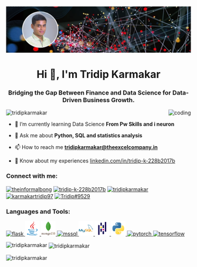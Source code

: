 ![logo](https://github.com/TridipKarmakar/TridipKarmakar/blob/main/Blue%20Modern%20Marketing%20Manager%20LinkedIn%20Banner.png)
<h1 align="center">Hi 👋, I'm Tridip Karmakar</h1>
<h3 align="center">Bridging the Gap Between Finance and Data Science for Data-Driven Business Growth.</h3>

<img align = "right" alt = "coding" with = "100" src = "https://i.pinimg.com/originals/54/e3/7d/54e37d8074ebcde1d96c77d7b2a7f310.gif">
<p align="left"> <img src="https://komarev.com/ghpvc/?username=tridipkarmakar&label=Profile%20views&color=0e75b6&style=flat" alt="tridipkarmakar" /> </p>

- 🌱 I’m currently learning Data Science **From Pw Skills and i neuron**

- 💬 Ask me about **Python, SQL and statistics analysis**

- 📫 How to reach me **tridipkarmakar@theexcelcompany.in**

- 📄 Know about my experiences [linkedin.com/in/tridip-k-228b2017b](linkedin.com/in/tridip-k-228b2017b)

<h3 align="left">Connect with me:</h3>
<p align="left">
<a href="https://twitter.com/theinformalbong" target="blank"><img align="center" src="https://raw.githubusercontent.com/rahuldkjain/github-profile-readme-generator/master/src/images/icons/Social/twitter.svg" alt="theinformalbong" height="30" width="40" /></a>
<a href="https://linkedin.com/in/tridip-k-228b2017b" target="blank"><img align="center" src="https://raw.githubusercontent.com/rahuldkjain/github-profile-readme-generator/master/src/images/icons/Social/linked-in-alt.svg" alt="tridip-k-228b2017b" height="30" width="40" /></a>
<a href="https://kaggle.com/tridipkarmakar" target="blank"><img align="center" src="https://raw.githubusercontent.com/rahuldkjain/github-profile-readme-generator/master/src/images/icons/Social/kaggle.svg" alt="tridipkarmakar" height="30" width="40" /></a>
<a href="https://www.leetcode.com/karmakartridip97" target="blank"><img align="center" src="https://raw.githubusercontent.com/rahuldkjain/github-profile-readme-generator/master/src/images/icons/Social/leet-code.svg" alt="karmakartridip97" height="30" width="40" /></a>
<a href="https://discord.gg/Tridip#9529" target="blank"><img align="center" src="https://raw.githubusercontent.com/rahuldkjain/github-profile-readme-generator/master/src/images/icons/Social/discord.svg" alt="Tridip#9529" height="30" width="40" /></a>
</p>

<h3 align="left">Languages and Tools:</h3>
<p align="left"> <a href="https://flask.palletsprojects.com/" target="_blank" rel="noreferrer"> <img src="https://www.vectorlogo.zone/logos/pocoo_flask/pocoo_flask-icon.svg" alt="flask" width="40" height="40"/> </a> <a href="https://www.java.com" target="_blank" rel="noreferrer"> <img src="https://raw.githubusercontent.com/devicons/devicon/master/icons/java/java-original.svg" alt="java" width="40" height="40"/> </a> <a href="https://www.mongodb.com/" target="_blank" rel="noreferrer"> <img src="https://raw.githubusercontent.com/devicons/devicon/master/icons/mongodb/mongodb-original-wordmark.svg" alt="mongodb" width="40" height="40"/> </a> <a href="https://www.microsoft.com/en-us/sql-server" target="_blank" rel="noreferrer"> <img src="https://www.svgrepo.com/show/303229/microsoft-sql-server-logo.svg" alt="mssql" width="40" height="40"/> </a> <a href="https://www.mysql.com/" target="_blank" rel="noreferrer"> <img src="https://raw.githubusercontent.com/devicons/devicon/master/icons/mysql/mysql-original-wordmark.svg" alt="mysql" width="40" height="40"/> </a> <a href="https://pandas.pydata.org/" target="_blank" rel="noreferrer"> <img src="https://raw.githubusercontent.com/devicons/devicon/2ae2a900d2f041da66e950e4d48052658d850630/icons/pandas/pandas-original.svg" alt="pandas" width="40" height="40"/> </a> <a href="https://www.python.org" target="_blank" rel="noreferrer"> <img src="https://raw.githubusercontent.com/devicons/devicon/master/icons/python/python-original.svg" alt="python" width="40" height="40"/> </a> <a href="https://pytorch.org/" target="_blank" rel="noreferrer"> <img src="https://www.vectorlogo.zone/logos/pytorch/pytorch-icon.svg" alt="pytorch" width="40" height="40"/> </a> <a href="https://www.tensorflow.org" target="_blank" rel="noreferrer"> <img src="https://www.vectorlogo.zone/logos/tensorflow/tensorflow-icon.svg" alt="tensorflow" width="40" height="40"/> </a> </p>

<p><img align="left" src="https://github-readme-stats.vercel.app/api/top-langs?username=tridipkarmakar&show_icons=true&locale=en&layout=compact" alt="tridipkarmakar" /></p>

<p>&nbsp;<img align="center" src="https://github-readme-stats.vercel.app/api?username=tridipkarmakar&show_icons=true&locale=en" alt="tridipkarmakar" /></p>

<p><img align="center" src="https://github-readme-streak-stats.herokuapp.com/?user=tridipkarmakar&" alt="tridipkarmakar" /></p>
